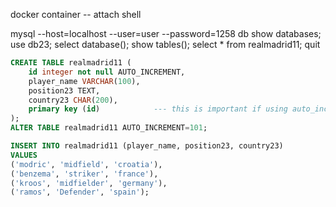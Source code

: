 docker container -- attach shell

mysql --host=localhost --user=user --password=1258 db
show databases;             <!-- show list of databases -->
use db23;                   <!-- use db23 -->
select database();          <!-- to know the curent db -->
show tables();
select * from realmadrid11;
quit

```sql
CREATE TABLE realmadrid11 (
    id integer not null AUTO_INCREMENT,
    player_name VARCHAR(100),
    position23 TEXT,
    country23 CHAR(200),
    primary key (id)            --- this is important if using auto_increment
);
ALTER TABLE realmadrid11 AUTO_INCREMENT=101;

INSERT INTO realmadrid11 (player_name, position23, country23)
VALUES 
('modric', 'midfield', 'croatia'),
('benzema', 'striker', 'france'),
('kroos', 'midfielder', 'germany'),
('ramos', 'Defender', 'spain');
```
